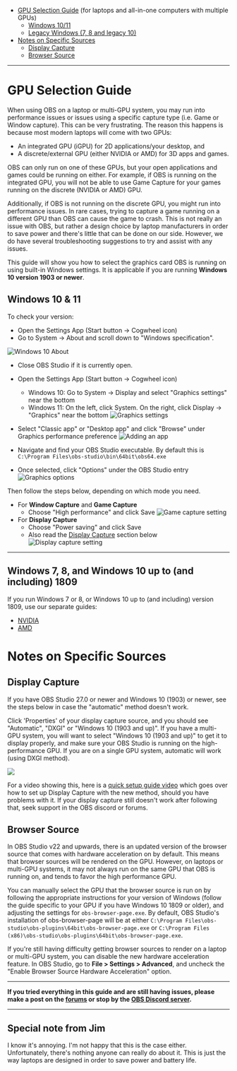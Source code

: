 * [GPU Selection Guide](#gpu-selection-guide) (for laptops and all-in-one computers with multiple GPUs)
  * [Windows 10/11](#windows-10--11)
  * [Legacy Windows (7, 8 and legacy 10)](#windows-7-8-and-windows-10-up-to-and-including-1809)
* [Notes on Specific Sources](#specific-sources)
    * [Display Capture](#display-capture)
    * [Browser Source](#browser-source)

***

# GPU Selection Guide

When using OBS on a laptop or multi-GPU system, you may run into performance issues or issues using a specific capture type (i.e. Game or Window capture). This can be very frustrating. The reason this happens is because most modern laptops will come with two GPUs:

- An integrated GPU (iGPU) for 2D applications/your desktop, and
- A discrete/external GPU (either NVIDIA or AMD) for 3D apps and games.

OBS can only run on one of these GPUs, but your open applications and games could be running on either. For example, if OBS is running on the integrated GPU, you will not be able to use Game Capture for your games running on the discrete (NVIDIA or AMD) GPU.

Additionally, if OBS is not running on the discrete GPU, you might run into performance issues. In rare cases, trying to capture a game running on a different GPU than OBS can cause the game to crash. This is not really an issue with OBS, but rather a design choice by laptop manufacturers in order to save power and there's little that can be done on our side. However, we do have several troubleshooting suggestions to try and assist with any issues.

This guide will show you how to select the graphics card OBS is running on using built-in Windows settings. It is applicable if you are running **Windows 10 version 1903 or newer**.

## Windows 10 & 11

To check your version:
* Open the Settings App (Start button → Cogwheel icon)
* Go to System → About and scroll down to "Windows specification".

![Windows 10 About](https://raw.githubusercontent.com/wiki/obsproject/obs-studio/images/laptop-troubleshooting/win10/06-find-version.png)

* Close OBS Studio if it is currently open.
* Open the Settings App (Start button → Cogwheel icon)
    * Windows 10: Go to System → Display and select "Graphics settings" near the bottom
    * Windows 11: On the left, click System. On the right, click Display → "Graphics" near the bottom
    ![Graphics settings](https://raw.githubusercontent.com/wiki/obsproject/obs-studio/images/laptop-troubleshooting/win10/01-graphics-settings.png)

* Select "Classic app" or "Desktop app" and click "Browse" under Graphics performance preference
    ![Adding an app](https://raw.githubusercontent.com/wiki/obsproject/obs-studio/images/laptop-troubleshooting/win10/02-add-application.png)
* Navigate and find your OBS Studio executable. By default this is `C:\Program Files\obs-studio\bin\64bit\obs64.exe`
* Once selected, click "Options" under the OBS Studio entry
    ![Graphics options](https://raw.githubusercontent.com/wiki/obsproject/obs-studio/images/laptop-troubleshooting/win10/03-open-options.png)

Then follow the steps below, depending on which mode you need.

* For **Window Capture** and **Game Capture**
    * Choose "High performance" and click Save
    ![Game capture setting](https://raw.githubusercontent.com/wiki/obsproject/obs-studio/images/laptop-troubleshooting/win10/05-high-perf.png)
* For **Display Capture**
    * Choose "Power saving" and click Save
    * Also read the [Display Capture](#display-capture) section below
    ![Display capture setting](https://raw.githubusercontent.com/wiki/obsproject/obs-studio/images/laptop-troubleshooting/win10/04-power-saving.png)

***

## Windows 7, 8, and Windows 10 up to (and including) 1809

If you run Windows 7 or 8, or Windows 10 up to (and including) version 1809, use our separate guides:
- [NVIDIA](Laptop-GPU-Selection-Nvidia)
- [AMD](Laptop-GPU-Selection-Amd)

# Notes on Specific Sources

## Display Capture

If you have OBS Studio 27.0 or newer and Windows 10 (1903) or newer, see the steps below in case the "automatic" method doesn't work.

Click 'Properties' of your display capture source, and you should see "Automatic", "DXGI" or "Windows 10 (1903 and up)". If you have a multi-GPU system, you will want to select "Windows 10 (1903 and up)" to get it to display properly, and make sure your OBS Studio is running on the high-performance GPU. If you are on a single GPU system, automatic will work (using DXGI method).

![](https://i.imgur.com/fB4PeDS.png)

For a video showing this, here is a [quick setup guide video](https://www.youtube.com/watch?v=Z77oCZ3lojE) which goes over how to set up Display Capture with the new method, should you have problems with it. If your display capture still doesn't work after following that, seek support in the OBS discord or forums.

## Browser Source

In OBS Studio v22 and upwards, there is an updated version of the browser source that comes with hardware acceleration on by default. This means that browser sources will be rendered on the GPU. However, on laptops or multi-GPU systems, it may not always run on the same GPU that OBS is running on, and tends to favor the high performance GPU.

You can manually select the GPU that the browser source is run on by following the appropriate instructions for your version of Windows (follow the guide specific to your GPU if you have Windows 10 1809 or older), and adjusting the settings for `obs-browser-page.exe`. By default, OBS Studio's installation of obs-browser-page will be at either `C:\Program Files\obs-studio\obs-plugins\64bit\obs-browser-page.exe` or `C:\Program Files (x86)\obs-studio\obs-plugins\64bit\obs-browser-page.exe`.

If you're still having difficulty getting browser sources to render on a laptop or multi-GPU system, you can disable the new hardware acceleration feature. In OBS Studio, go to **File > Settings > Advanced**, and uncheck the "Enable Browser Source Hardware Acceleration" option.

***

**If you tried everything in this guide and are still having issues, please make a post on the [forums](https://obsproject.com/forum) or stop by the [OBS Discord server](https://obsproject.com/discord).**

***

## Special note from Jim
I know it's annoying. I'm not happy that this is the case either. Unfortunately, there's nothing anyone can really do about it. This is just the way laptops are designed in order to save power and battery life.